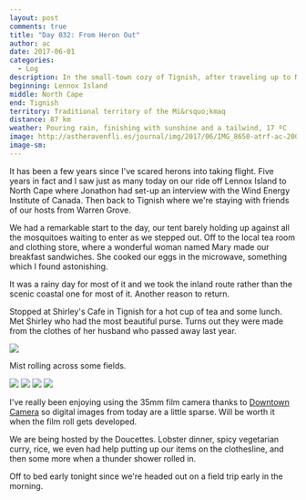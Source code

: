```yaml
---
layout: post
comments: true
title: "Day 032: From Heron Out"
author: ac
date: 2017-06-01
categories:
  - Log
description: In the small-town cozy of Tignish, after traveling up to North Cape.
beginning: Lennox Island
middle: North Cape
end: Tignish
territory: Traditional territory of the Mi&rsquo;kmaq 
distance: 87 km
weather: Pouring rain, finishing with sunshine and a tailwind, 17 ºC
image: http://astheravenfli.es/journal/img/2017/06/IMG_8650-atrf-ac-2000-web.jpg
image-sm:
---
```


It has been a few years since I've scared herons into taking flight. Five years in fact and I saw just as many today on our ride off Lennox Island to North Cape where Jonathon had set-up an interview with the Wind Energy Institute of Canada. Then back to Tignish where we're staying with friends of our hosts from Warren Grove.

We had a remarkable start to the day, our tent barely holding up against all the mosquitoes waiting to enter as we stepped out. Off to the local tea room and clothing store, where a wonderful woman named Mary made our breakfast sandwiches. She cooked our eggs in the microwave, something which I found astonishing.

It was a rainy day for most of it and we took the inland route rather than the scenic coastal one for most of it. Another reason to return.

Stopped at Shirley's Cafe in Tignish for a hot cup of tea and some lunch. Met Shirley who had the most beautiful purse. Turns out they were made from the clothes of her husband who passed away last year.

<img src="http://astheravenfli.es/journal/img/2017/06/IMG_8631-atrf-ac-2000-web.jpg">

Mist rolling across some fields.

<img src="http://astheravenfli.es/journal/img/2017/06/IMG_8636-atrf-ac-2000-web.jpg">

<img src="http://astheravenfli.es/journal/img/2017/06/IMG_8649-atrf-ac-2000-web.jpg">

<img src="http://astheravenfli.es/journal/img/2017/06/IMG_8657-atrf-ac-2000-web.jpg">

<img src="http://astheravenfli.es/journal/img/2017/06/IMG_8663-atrf-ac-2000-web.jpg">

I've really been enjoying using the 35mm film camera thanks to <a href="http://downtowncamera.com" target="blank">Downtown Camera</a> so digital images from today are a little sparse. Will be worth it when the film roll gets developed. 

We are being hosted by the Doucettes. Lobster dinner, spicy vegetarian curry, rice, we even had help putting up our items on the clothesline, and then some more when a thunder shower rolled in.

Off to bed early tonight since we're headed out on a field trip early in the morning.
